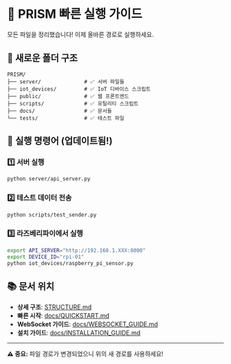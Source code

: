# 🚀 PRISM 빠른 실행 가이드

모든 파일을 정리했습니다! 이제 올바른 경로로 실행하세요.

## 📂 새로운 폴더 구조

```
PRISM/
├── server/              # ✅ 서버 파일들
├── iot_devices/         # ✅ IoT 디바이스 스크립트
├── public/              # ✅ 웹 프론트엔드
├── scripts/             # ✅ 유틸리티 스크립트
├── docs/                # ✅ 문서들
└── tests/               # ✅ 테스트 파일
```

## 🎯 실행 명령어 (업데이트됨!)

### 1️⃣ 서버 실행

```bash
python server/api_server.py
```

### 2️⃣ 테스트 데이터 전송

```bash
python scripts/test_sender.py
```

### 3️⃣ 라즈베리파이에서 실행

```bash
export API_SERVER="http://192.168.1.XXX:8000"
export DEVICE_ID="rpi-01"
python iot_devices/raspberry_pi_sensor.py
```

## 📚 문서 위치

- **상세 구조**: [STRUCTURE.md](STRUCTURE.md)
- **빠른 시작**: [docs/QUICKSTART.md](docs/QUICKSTART.md)
- **WebSocket 가이드**: [docs/WEBSOCKET_GUIDE.md](docs/WEBSOCKET_GUIDE.md)
- **설치 가이드**: [docs/INSTALLATION_GUIDE.md](docs/INSTALLATION_GUIDE.md)

---

**⚠️ 중요:** 파일 경로가 변경되었으니 위의 새 경로를 사용하세요!
